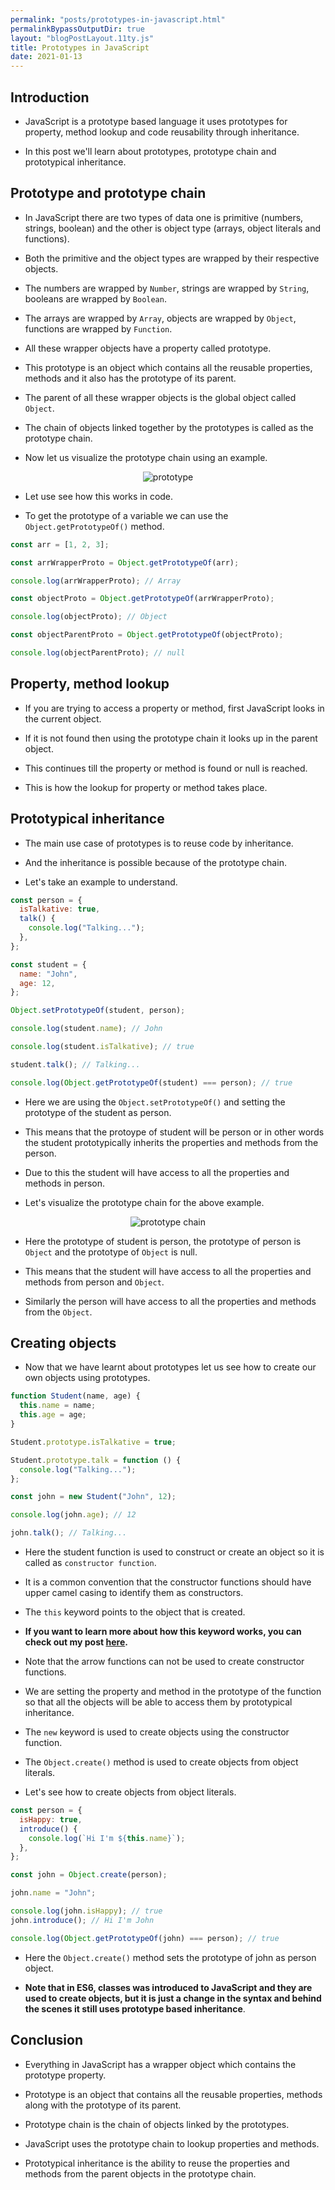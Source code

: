 ```yaml
---
permalink: "posts/prototypes-in-javascript.html"
permalinkBypassOutputDir: true
layout: "blogPostLayout.11ty.js"
title: Prototypes in JavaScript
date: 2021-01-13
---
```


## Introduction

- JavaScript is a prototype based language it uses prototypes for property, method lookup and code reusability through inheritance.

- In this post we'll learn about prototypes, prototype chain and prototypical inheritance.

## Prototype and prototype chain

- In JavaScript there are two types of data one is primitive
  (numbers, strings, boolean) and the other is object type (arrays, object literals and functions).

- Both the primitive and the object types are wrapped by their respective objects.

- The numbers are wrapped by `Number`, strings are wrapped by `String`, booleans are wrapped by `Boolean`.

- The arrays are wrapped by `Array`, objects are wrapped by `Object`, functions are wrapped by `Function`.

- All these wrapper objects have a property called prototype.

- This prototype is an object which contains all the reusable properties, methods and it also has the prototype of its parent.

- The parent of all these wrapper objects is the global object called `Object`.

- The chain of objects linked together by the prototypes is called as the prototype chain.

- Now let us visualize the prototype chain using an example.

<p style="text-align:center"><img src="../../assets/prototype.jpg" alt="prototype"></img></p>

- Let use see how this works in code.

- To get the prototype of a variable we can use the `Object.getPrototypeOf()` method.

```javascript
const arr = [1, 2, 3];

const arrWrapperProto = Object.getPrototypeOf(arr);

console.log(arrWrapperProto); // Array

const objectProto = Object.getPrototypeOf(arrWrapperProto);

console.log(objectProto); // Object

const objectParentProto = Object.getPrototypeOf(objectProto);

console.log(objectParentProto); // null
```

## Property, method lookup

- If you are trying to access a property or method, first JavaScript looks in the current object.

- If it is not found then using the prototype chain it looks up in the parent object.

- This continues till the property or method is found or null is reached.

- This is how the lookup for property or method takes place.

## Prototypical inheritance

- The main use case of prototypes is to reuse code by inheritance.

- And the inheritance is possible because of the prototype chain.

- Let's take an example to understand.

```javascript
const person = {
  isTalkative: true,
  talk() {
    console.log("Talking...");
  },
};

const student = {
  name: "John",
  age: 12,
};

Object.setPrototypeOf(student, person);

console.log(student.name); // John

console.log(student.isTalkative); // true

student.talk(); // Talking...

console.log(Object.getPrototypeOf(student) === person); // true
```

- Here we are using the `Object.setPrototypeOf()` and setting the prototype of the student as person.

- This means that the protoype of student will be person or in other words the student prototypically inherits the properties and methods from the person.

- Due to this the student will have access to all the properties and methods in person.

- Let's visualize the prototype chain for the above example.

<p style="text-align:center"><img src="../../assets/prototype-chain.jpg" alt="prototype chain"></img></p>

- Here the prototype of student is person, the prototype of person is `Object` and the prototype of `Object` is null.

- This means that the student will have access to all the properties and methods from person and `Object`.

- Similarly the person will have access to all the properties and methods from the `Object`.

## Creating objects

- Now that we have learnt about prototypes let us see how to create our own objects using prototypes.

```javascript
function Student(name, age) {
  this.name = name;
  this.age = age;
}

Student.prototype.isTalkative = true;

Student.prototype.talk = function () {
  console.log("Talking...");
};

const john = new Student("John", 12);

console.log(john.age); // 12

john.talk(); // Talking...
```

- Here the student function is used to construct or create an object so it is called as `constructor function`.

- It is a common convention that the constructor functions should have upper camel casing to identify them as constructors.

- The `this` keyword points to the object that is created.

- **If you want to learn more about how this keyword works, you can check out my post [here](https://mvganeshkumar.netlify.app/blog/posts/how-this-keyword-works-in-javascript.html "How this keyword works in JavaScript").**

- Note that the arrow functions can not be used to create constructor functions.

- We are setting the property and method in the prototype of the function so that all the objects will be able to access them by prototypical inheritance.

- The `new` keyword is used to create objects using the constructor function.

- The `Object.create()` method is used to create objects from object literals.

- Let's see how to create objects from object literals.

```javascript
const person = {
  isHappy: true,
  introduce() {
    console.log(`Hi I'm ${this.name}`);
  },
};

const john = Object.create(person);

john.name = "John";

console.log(john.isHappy); // true
john.introduce(); // Hi I'm John

console.log(Object.getPrototypeOf(john) === person); // true
```

- Here the `Object.create()` method sets the prototype of john as person object.

- **Note that in ES6, classes was introduced to JavaScript and they are used to create objects, but it is just a change in the syntax and behind the scenes it still uses prototype based inheritance**.

## Conclusion

- Everything in JavaScript has a wrapper object which contains the prototype property.

- Prototype is an object that contains all the reusable properties, methods along with the prototype of its parent.

- Prototype chain is the chain of objects linked by the prototypes.

- JavaScript uses the prototype chain to lookup properties and methods.

- Prototypical inheritance is the ability to reuse the properties and methods from the parent objects in the prototype chain.
